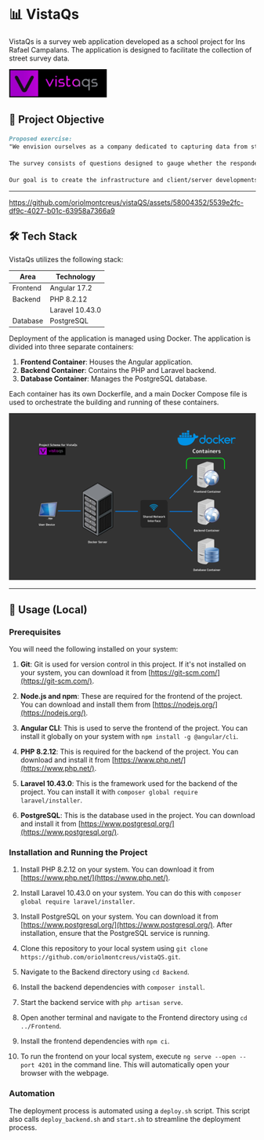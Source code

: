 # 📊 VistaQs

VistaQs is a survey web application developed as a school project for Ins Rafael Campalans. The application is designed to facilitate the collection of street survey data.

<img src="./Documentation/Logos/vistaqs-logo.png" alt="VistaQs Logo" width="200"/>

## 🎯 Project Objective

```markdown
Proposed exercise:
"We envision ourselves as a company dedicated to capturing data from street surveys. We have a team of individuals stationed at various locations, using tablets or smartphones to ask passersby a series of questions. These responses are then sent to a central server where the information is stored.

The survey consists of questions designed to gauge whether the respondent might be interested in a product we plan to market in the near future. The questions can be answered in various ways - a simple yes/no, a short answer, a rating, etc.

Our goal is to create the infrastructure and client/server developments to support our company's survey capture needs. Additionally, we aim to effectively manage the project, the code, and the generated documentation."
```
---

https://github.com/oriolmontcreus/vistaQS/assets/58004352/5539e2fc-df9c-4027-b01c-63958a7366a9

## 🛠️ Tech Stack

VistaQs utilizes the following stack:

| Area     | Technology           |
|----------|----------------------|
| Frontend | Angular 17.2         |
| Backend  | PHP 8.2.12           |
|          | Laravel 10.43.0      |
| Database | PostgreSQL           |

Deployment of the application is managed using Docker. The application is divided into three separate containers:

1. **Frontend Container**: Houses the Angular application.
2. **Backend Container**: Contains the PHP and Laravel backend.
3. **Database Container**: Manages the PostgreSQL database.

Each container has its own Dockerfile, and a main Docker Compose file is used to orchestrate the building and running of these containers.

![VistaQs Diagram](./Documentation/Project/vistaqs-diagram.png)

---

## 🚀 Usage (Local)

### Prerequisites

You will need the following installed on your system:

1. **Git**: Git is used for version control in this project. If it's not installed on your system, you can download it from [https://git-scm.com/](https://git-scm.com/).

2. **Node.js and npm**: These are required for the frontend of the project. You can download and install them from [https://nodejs.org/](https://nodejs.org/).

3. **Angular CLI**: This is used to serve the frontend of the project. You can install it globally on your system with `npm install -g @angular/cli`.

4. **PHP 8.2.12**: This is required for the backend of the project. You can download and install it from [https://www.php.net/](https://www.php.net/).

5. **Laravel 10.43.0**: This is the framework used for the backend of the project. You can install it with `composer global require laravel/installer`.

6. **PostgreSQL**: This is the database used in the project. You can download and install it from [https://www.postgresql.org/](https://www.postgresql.org/).

### Installation and Running the Project

1. Install PHP 8.2.12 on your system. You can download it from [https://www.php.net/](https://www.php.net/).

2. Install Laravel 10.43.0 on your system. You can do this with `composer global require laravel/installer`.

3. Install PostgreSQL on your system. You can download it from [https://www.postgresql.org/](https://www.postgresql.org/). After installation, ensure that the PostgreSQL service is running.

4. Clone this repository to your local system using `git clone https://github.com/oriolmontcreus/vistaQS.git`.

5. Navigate to the Backend directory using `cd Backend`.

6. Install the backend dependencies with `composer install`.

7. Start the backend service with `php artisan serve`.

8. Open another terminal and navigate to the Frontend directory using `cd ../Frontend`.

9. Install the frontend dependencies with `npm ci`.

10. To run the frontend on your local system, execute `ng serve --open --port 4201` in the command line. This will automatically open your browser with the webpage.

### Automation

The deployment process is automated using a `deploy.sh` script. This script also calls `deploy_backend.sh` and `start.sh` to streamline the deployment process.
